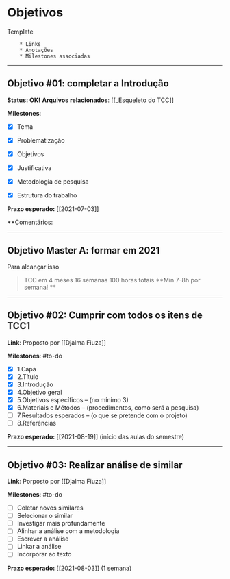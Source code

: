 # Objetivos

Template
```* Objetivos: 
	* Links
	* Anotações
	* Milestones associadas
```
	
-----

## Objetivo #01: completar a Introdução
**Status: OK!**
**Arquivos relacionados**: [[_Esqueleto do TCC]]

**Milestones**:
- [x] Tema
- [x] Problematização
- [x] Objetivos
- [x] Justificativa
- [x] Metodologia de pesquisa
- [x] Estrutura do trabalho


**Prazo esperado:** [[2021-07-03]]

**Comentários: 

----
## Objetivo Master A: formar em 2021
Para alcançar isso
> TCC em 4 meses
> 16 semanas
> 100 horas totais
> **Min 7-8h por semana! **

---
## Objetivo #02: Cumprir com todos os itens de TCC1
**Link**: Proposto por [[Djalma Fiuza]]

**Milestones**: #to-do 
- [x] 1.Capa
- [x] 2.Título
- [x] 3.Introdução
- [x] 4.Objetivo geral
- [x] 5.Objetivos específicos – (no mínimo 3)
- [x] 6.Materiais e Métodos – (procedimentos, como será a pesquisa)
- [ ] 7.Resultados esperados – (o que se pretende com o projeto)
- [ ] 8.Referências

**Prazo esperado:** [[2021-08-19]] (início das aulas do semestre)

---

## Objetivo #03: Realizar análise de similar
**Link**: Porposto por [[Djalma Fiuza]]

**Milestones**: #to-do 
- [ ] Coletar novos similares
- [ ] Selecionar o similar
- [ ] Investigar mais profundamente
- [ ] Alinhar a análise com a metodologia
- [ ] Escrever a análise
- [ ] Linkar a análise
- [ ] Incorporar ao texto

**Prazo esperado:** [[2021-08-03]] (1 semana)

